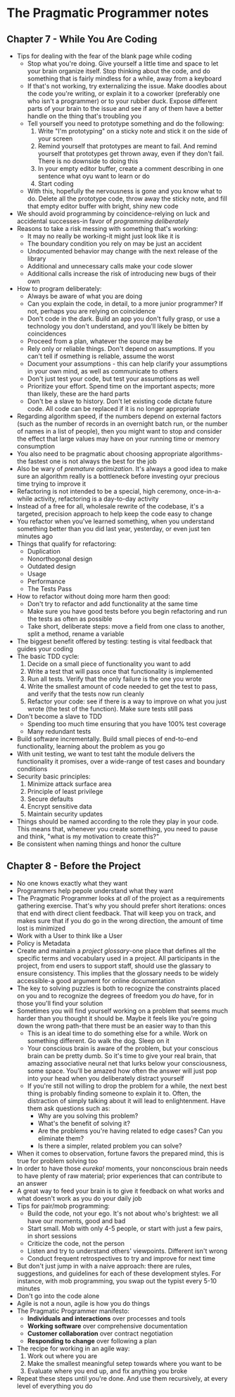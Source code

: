 The Pragmatic Programmer notes
==============================

Chapter 7 - While You Are Coding
--------------------------------
* Tips for dealing with the fear of the blank page while coding
  * Stop what you're doing. Give yourself a little time and space to let
    your brain organize itself. Stop thinking about the code, and do
    something that is fairly mindless for a while, away from a keyboard
  * If that's not working, try externalizing the issue. Make doodles
    about the code you're writing, or explain it to a coworker
    (preferably one who isn't a programmer) or to your rubber duck.
    Expose different parts of your brain to the issue and see if any of
    them have a better handle on the thing that's troubling you
  * Tell yourself you need to prototype something and do the following:
    1. Write "I'm prototyping" on a sticky note and stick it on the side
       of your screen
    2. Remind yourself that prototypes are meant to fail. And remind
       yourself that prototypes get thrown away, even if they don't
       fail. There is no downside to doing this
    3. In your empty editor buffer, create a comment describing in one
       sentence what oyu want to learn or do
    4. Start coding
  * With this, hopefully the nervousness is gone and you know what to
    do. Delete all the prototype code, throw away the sticky note, and
    fill that empty editor buffer with bright, shiny new code
* We should avoid programming by coincidence-relying on luck and
  accidental successes-in favor of *programming deliberately*
* Reasons to take a risk messing with something that's working:
  * It may no really be working-it might just look like it is
  * The boundary condition you rely on may be just an accident
  * Undocumented behavior may change with the next release of the
    library
  * Additional and unnecessary calls make your code slower
  * Additional calls increase the risk of introducing new bugs of their
    own
* How to program deliberately:
  * Always be aware of what you are doing
  * Can you explain the code, in detail, to a more junior programmer? If
    not, perhaps you are relying on coincidence
  * Don't code in the dark. Build an app you don't fully grasp, or use a
    technology you don't understand, and you'll likely be bitten by
    coincidences
  * Proceed from a plan, whatever the source may be
  * Rely only or reliable things. Don't depend on assumptions. If you
    can't tell if osmething is reliable, assume the worst
  * Document your assumptions - this can help clarify your assumptions
    in your own mind, as well as communicate to others
  * Don't just test your code, but test your assumptions as well
  * Prioritize your effort. Spend time on the important aspects; more
    than likely, these are the hard parts
  * Don't be a slave to history. Don't let existing code dictate future
    code. All code can be replaced if it is no longer appropriate
* Regarding algorithm speed, if the numbers depend on external factors
  (such as the number of records in an overnight batch run, or the
  number of names in a list of people), then you might want to stop and
  consider the effect that large values may have on your running time or
  memory consumption
* You also need to be pragmatic about choosing appropriate
  algorithms-the fastest one is not always the best for the job
* Also be wary of *premature optimization*. It's always a good idea to
  make sure an algorithm really is a bottleneck before investing oyur
  precious time trying to improve it
* Refactoring is not intended to be a special, high ceremony,
  once-in-a-while activity, refactoring is a day-to-day activity
* Instead of a free for all, wholesale rewrite of the codebase, it's a
  targeted, precision approach to help keep the code easy to change
* You refactor when you've learned something, when you understand
  something better than you did last year, yesterday, or even just ten
  minutes ago
* Things that qualify for refactoring:
  * Duplication
  * Nonorthogonal design
  * Outdated design
  * Usage
  * Performance
  * The Tests Pass
* How to refactor without doing more harm then good:
  * Don't try to refactor and add functionality at the same time
  * Make sure you have good tests before you begin refactoring and run
    the tests as often as possible
  * Take short, deliberate steps: move a field from one class to
    another, split a method, rename a variable
* The biggest benefit offered by testing: testing is vital feedback that
  guides your coding
* The basic TDD cycle:
  1. Decide on a small piece of functionality you want to add
  2. Write a test that will pass once that functionality is implemented
  3. Run all tests. Verify that the only failure is the one you wrote
  4. Write the smallest amount of code needed to get the test to pass,
     and verify that the tests now run cleanly
  5. Refactor your code: see if there is a way to improve on what you
     just wrote (the test of the function). Make sure tests still pass
* Don't become a slave to TDD
  * Spending too much time ensuring that you have 100% test coverage
  * Many redundant tests
* Build software incrementally. Build small pieces of end-to-end
  functionality, learning about the problem as you go
* With unit testing, we want to test taht the module delivers the
  functionality it promises, over a wide-range of test cases and
  boundary conditions
* Security basic principles:
  1. Minimize attack surface area
  2. Principle of least privilege
  3. Secure defaults
  4. Encrypt sensitive data
  5. Maintain security updates
* Things should be named according to the role they play in your code.
  This means that, whenever you create something, you need to pause and
  think, "what is my motivation to create this?"
* Be consistent when naming things and honor the culture

Chapter 8 - Before the Project
------------------------------
* No one knows exactly what they want
* Programmers help pepole understand what they want
* The Pragmatic Programmer looks at *all* of the project as a
  requirements gathering exercise. That's why you should prefer short
  iterations: onces that end with direct client feedback. That will keep
  you on track, and makes sure that if you do go in the wrong direction,
  the amount of time lost is minimized
* Work with a User to think like a User
* Policy is Metadata
* Create and maintain a *project glossary*-one place that defines all
  the specific terms and vocabulary used in a project. All participants
  in the project, from end users to support staff, should use the glassary
  to ensure consistency. This implies that the glossary needs to be widely
  accessible-a good argument for online documentation
* The key to solving puzzles is both to recognize the constraints placed
  on you and to recognize the degrees of freedom you *do* have, for in
  those you'll find your solution
* Sometimes you will find yourself working on a problem that seems much
  harder than you thought it should be. Maybe it feels like you're going
  down the wrong path-that there must be an easier way to than this
    * This is an ideal time to do something else for a while. Work on
      something different. Go walk the dog. Sleep on it
    * Your conscious brain is aware of the problem, but your conscious
      brain can be pretty dumb. So it's time to give your real brain,
      that amazing associative neural net that lurks below your consciousness,
      some space. You'll be amazed how often the answer will just pop into
      your head when you deliberately distract yourself
    * If you're still not willing to drop the problem for a while, the
      next best thing is probably finding someone to explain it to.
      Often, the distraction of simply talking about it will lead to
      enlightenment. Have them ask questions such as:
      * Why are you solving this problem?
      * What's the benefit of solving it?
      * Are the problems you're having related to edge cases? Can you
        eliminate them?
      * Is there a simpler, related problem you can solve?
* When it comes to observation, fortune favors the prepared mind, this
  is true for problem solving too
* In order to have those *eureka!* moments, your nonconscious brain
  needs to have plenty of raw material; prior experiences that can
  contribute to an answer
* A great way to feed your brain is to give it feedback on what works
  and what doesn't work as you do your daily job
* Tips for pair/mob programming:
  * Build the code, not your ego. It's not about who's brightest: we all
    have our moments, good and bad
  * Start small. Mob with only 4-5 people, or start with just a few
    pairs, in short sessions
  * Criticize the code, not the person
  * Listen and try to understand others' viewpoints. Different isn't
    wrong
  * Conduct frequent retrospectives to try and improve for next time
* But don't just jump in with a naive approach: there are rules,
  suggestions, and guidelines for each of these development styles. For
  instance, with mob programming, you swap out the typist every 5-10
  minutes
* Don't go into the code alone
* Agile is not a noun, agile is how you do things
* The Pragmatic Programmer manifesto:
  * **Individuals and interactions** over processes and tools
  * **Working software** over comprehensive documentation
  * **Customer collaboration** over contract negotiation
  * **Responding to change** over following a plan
* The recipe for working in an agile way:
  1. Work out where you are
  2. Make the smallest meaningful setep towards where you want to be
  3. Evaluate where you end up, and fix anything you broke
* Repeat these steps until you're done. And use them recursively, at
  every level of everything you do
